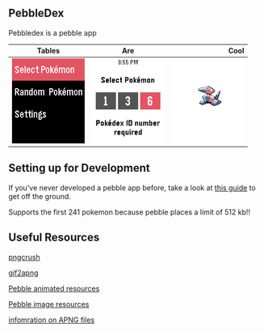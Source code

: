 ## PebbleDex

Pebbledex is a pebble app

| Tables   |      Are      |  Cool |
|----------|:-------------:|------:|
|![](https://github.com/DavidAwad/pebbledex/blob/master/resources/screenshots/main.png?raw=true) | ![](https://github.com/DavidAwad/pebbledex/blob/master/resources/screenshots/pid.png?raw=true) | ![](https://github.com/DavidAwad/pebbledex/blob/master/resources/screenshots/sample.png?raw=true) | 



## Setting up for Development

If you've never developed a pebble app before, take a look at [this guide](https://github.com/DavidAwad/SimplePebble) to get off the ground. 

Supports the first 241 pokemon because pebble places a limit of 512 kb!! 


## Useful Resources
[pngcrush](http://pmt.sourceforge.net/pngcrush/)

[gif2apng]()

[Pebble animated resources](https://developer.pebble.com/guides/app-resources/animated-images/)

[Pebble image resources](https://developer.pebble.com/guides/app-resources/resourcesimages)

[infomration on APNG files](http://solvedproblems.hydex11.net/old/34_What_about_Animated_PNGs.htm)
